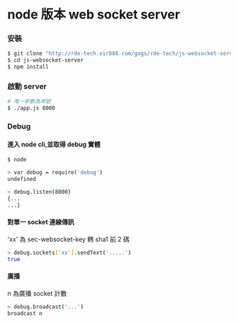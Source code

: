 # node 版本 web socket server

### 安裝

```sh
$ git clone "http://rde-tech.vir888.com/gogs/rde-tech/js-websocket-server.git"
$ cd js-websocket-server
$ npm install
```

### 啟動 server

```sh
# 唯一參數為埠號
$ ./app.js 8000
```

### Debug

#### 進入 node cli,並取得 debug 實體
```sh
$ node

> var debug = require('debug')
undefined

> debug.listen(8000)
{...
...}

```

#### 對單一 socket 連線傳訊

'xx' 為 sec-websocket-key 轉 sha1 前 2 碼
```sh
> debug.sockets['xx'].sendText('.....')
true
```

#### 廣播

n 為廣播 socket 計數
```sh
> debug.broadcast('...')
broadcast n
```
